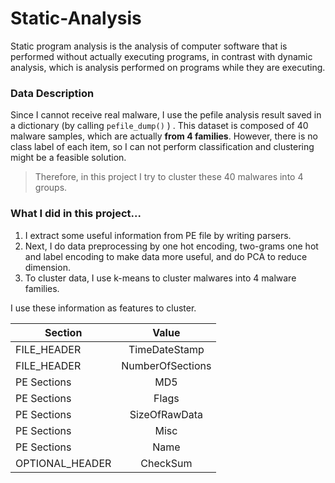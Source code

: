 # Static-Analysis

Static program analysis is the analysis of computer software that is performed without actually executing programs, in contrast with dynamic analysis, which is analysis performed on programs while they are executing.

### Data Description
Since I cannot receive real malware, I use the pefile analysis result saved in a dictionary (by calling `pefile_dump()` ) .
This dataset is composed of 40 malware samples, which are actually **from 4 families**. However, there is no class label of each item, so I can not perform classification and clustering might be a feasible solution.

> Therefore, in this project I try to cluster these 40 malwares into 4 groups. 

### What I did in this project... 
1. I extract some useful information from PE file by writing parsers. 
2. Next, I do data preprocessing by one hot encoding, two-grams one hot and label encoding to make data more useful, and do PCA to reduce dimension. 
3. To cluster data, I use k-means to cluster malwares into 4 malware families.

I use these information as features to cluster.

Section | Value | 
----------|:-----:|
FILE_HEADER | TimeDateStamp |
FILE_HEADER |  NumberOfSections |
PE Sections | MD5 |
PE Sections         | Flags |
PE Sections         | SizeOfRawData |
PE Sections         | Misc |
PE Sections         | Name |
OPTIONAL_HEADER | CheckSum |
